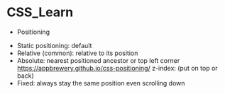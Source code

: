# CSS_Learn
- Positioning
+ Static positioning: default
+ Relative (common): relative to its position
+ Absolute: nearest positioned ancestor or top left corner
https://appbrewery.github.io/css-positioning/
z-index: (put on top or back)
+ Fixed: always stay the same position even scrolling down
